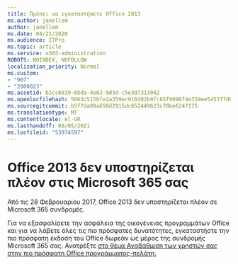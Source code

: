```yaml
---
title: Πρέπει να εγκαταστήσετε Office 2013
ms.author: janellem
author: janellem
ms.date: 04/21/2020
ms.audience: ITPro
ms.topic: article
ms.service: o365-administration
ROBOTS: NOINDEX, NOFOLLOW
localization_priority: Normal
ms.custom:
- "907"
- "2000023"
ms.assetid: b1cc6839-6bda-4e63-9d3d-c5e3d7313042
ms.openlocfilehash: 5063c515bfe2a359ec916d82b0fc85f9090f4e359ee5457f7d007693b71f7a06
ms.sourcegitcommit: b5f7da89a650d2915dc652449623c78be6247175
ms.translationtype: MT
ms.contentlocale: el-GR
ms.lasthandoff: 08/05/2021
ms.locfileid: "53974597"
---
```

# <a name="office-2013-is-no-longer-supported-in-microsoft-365-subscriptions"></a>Office 2013 δεν υποστηρίζεται πλέον στις Microsoft 365 σας

Από τις 28 Φεβρουαρίου 2017, Office 2013 δεν υποστηρίζεται πλέον σε Microsoft 365 συνδρομές.
  
Για να εξασφαλίσετε την ασφάλεια της οικογένειας προγραμμάτων Office και για να λάβετε όλες τις πιο πρόσφατες δυνατότητες, εγκαταστήστε την πιο πρόσφατη έκδοση του Office δωρεάν ως μέρος της συνδρομής Microsoft 365 σας. Ανατρέξτε [στο θέμα Αναβάθμιση των χρηστών σας στην πιο πρόσφατη Office προγράμματος-πελάτη.](https://docs.microsoft.com/microsoft-365/admin/setup/upgrade-users-to-latest-office-client)
  